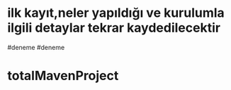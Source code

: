 # ilk kayıt,neler yapıldığı ve kurulumla ilgili detaylar tekrar kaydedilecektir
#deneme
#deneme
# totalMavenProject
